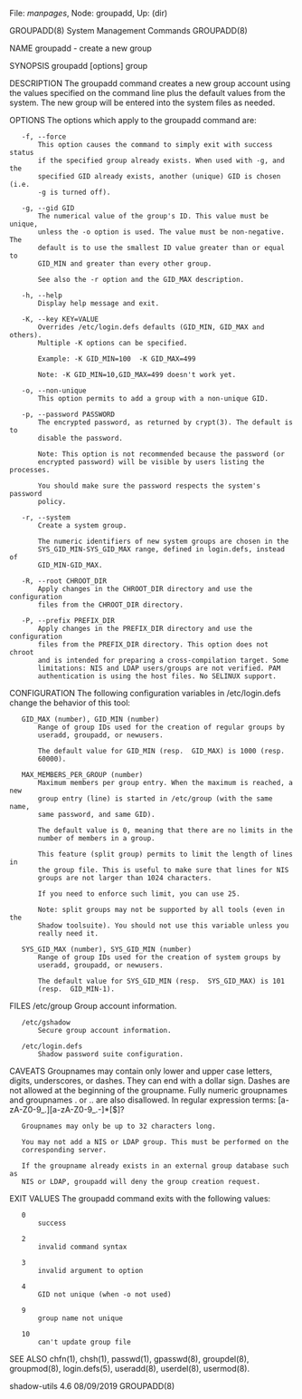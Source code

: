 File: *manpages*,  Node: groupadd,  Up: (dir)

GROUPADD(8)               System Management Commands               GROUPADD(8)



NAME
       groupadd - create a new group

SYNOPSIS
       groupadd [options] group

DESCRIPTION
       The groupadd command creates a new group account using the values
       specified on the command line plus the default values from the system.
       The new group will be entered into the system files as needed.

OPTIONS
       The options which apply to the groupadd command are:

       -f, --force
           This option causes the command to simply exit with success status
           if the specified group already exists. When used with -g, and the
           specified GID already exists, another (unique) GID is chosen (i.e.
           -g is turned off).

       -g, --gid GID
           The numerical value of the group's ID. This value must be unique,
           unless the -o option is used. The value must be non-negative. The
           default is to use the smallest ID value greater than or equal to
           GID_MIN and greater than every other group.

           See also the -r option and the GID_MAX description.

       -h, --help
           Display help message and exit.

       -K, --key KEY=VALUE
           Overrides /etc/login.defs defaults (GID_MIN, GID_MAX and others).
           Multiple -K options can be specified.

           Example: -K GID_MIN=100  -K GID_MAX=499

           Note: -K GID_MIN=10,GID_MAX=499 doesn't work yet.

       -o, --non-unique
           This option permits to add a group with a non-unique GID.

       -p, --password PASSWORD
           The encrypted password, as returned by crypt(3). The default is to
           disable the password.

           Note: This option is not recommended because the password (or
           encrypted password) will be visible by users listing the processes.

           You should make sure the password respects the system's password
           policy.

       -r, --system
           Create a system group.

           The numeric identifiers of new system groups are chosen in the
           SYS_GID_MIN-SYS_GID_MAX range, defined in login.defs, instead of
           GID_MIN-GID_MAX.

       -R, --root CHROOT_DIR
           Apply changes in the CHROOT_DIR directory and use the configuration
           files from the CHROOT_DIR directory.

       -P, --prefix PREFIX_DIR
           Apply changes in the PREFIX_DIR directory and use the configuration
           files from the PREFIX_DIR directory. This option does not chroot
           and is intended for preparing a cross-compilation target. Some
           limitations: NIS and LDAP users/groups are not verified. PAM
           authentication is using the host files. No SELINUX support.

CONFIGURATION
       The following configuration variables in /etc/login.defs change the
       behavior of this tool:

       GID_MAX (number), GID_MIN (number)
           Range of group IDs used for the creation of regular groups by
           useradd, groupadd, or newusers.

           The default value for GID_MIN (resp.  GID_MAX) is 1000 (resp.
           60000).

       MAX_MEMBERS_PER_GROUP (number)
           Maximum members per group entry. When the maximum is reached, a new
           group entry (line) is started in /etc/group (with the same name,
           same password, and same GID).

           The default value is 0, meaning that there are no limits in the
           number of members in a group.

           This feature (split group) permits to limit the length of lines in
           the group file. This is useful to make sure that lines for NIS
           groups are not larger than 1024 characters.

           If you need to enforce such limit, you can use 25.

           Note: split groups may not be supported by all tools (even in the
           Shadow toolsuite). You should not use this variable unless you
           really need it.

       SYS_GID_MAX (number), SYS_GID_MIN (number)
           Range of group IDs used for the creation of system groups by
           useradd, groupadd, or newusers.

           The default value for SYS_GID_MIN (resp.  SYS_GID_MAX) is 101
           (resp.  GID_MIN-1).

FILES
       /etc/group
           Group account information.

       /etc/gshadow
           Secure group account information.

       /etc/login.defs
           Shadow password suite configuration.

CAVEATS
       Groupnames may contain only lower and upper case letters, digits,
       underscores, or dashes. They can end with a dollar sign. Dashes are not
       allowed at the beginning of the groupname. Fully numeric groupnames and
       groupnames . or .. are also disallowed. In regular expression terms:
       [a-zA-Z0-9_.][a-zA-Z0-9_.-]*[$]?

       Groupnames may only be up to 32 characters long.

       You may not add a NIS or LDAP group. This must be performed on the
       corresponding server.

       If the groupname already exists in an external group database such as
       NIS or LDAP, groupadd will deny the group creation request.

EXIT VALUES
       The groupadd command exits with the following values:

       0
           success

       2
           invalid command syntax

       3
           invalid argument to option

       4
           GID not unique (when -o not used)

       9
           group name not unique

       10
           can't update group file

SEE ALSO
       chfn(1), chsh(1), passwd(1), gpasswd(8), groupdel(8), groupmod(8),
       login.defs(5), useradd(8), userdel(8), usermod(8).



shadow-utils 4.6                  08/09/2019                       GROUPADD(8)
